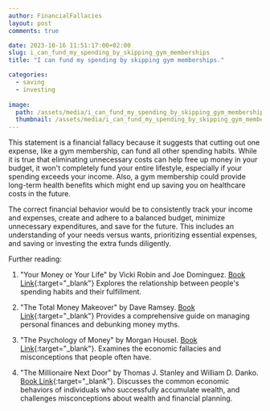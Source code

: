 ```yaml
---
author: FinancialFallacies
layout: post
comments: true

date: 2023-10-16 11:51:17:00+02:00  
slug: i_can_fund_my_spending_by_skipping_gym_memberships
title: "I can fund my spending by skipping gym memberships."

categories:
  - saving
  - investing
  
image:
  path: /assets/media/i_can_fund_my_spending_by_skipping_gym_memberships.jpg
  thumbnail: /assets/media/i_can_fund_my_spending_by_skipping_gym_memberships.jpg
---
```


This statement is a financial fallacy because it suggests that cutting out one expense, like a gym membership, can fund all other spending habits. While it is true that eliminating unnecessary costs can help free up money in your budget, it won't completely fund your entire lifestyle, especially if your spending exceeds your income. Also, a gym membership could provide long-term health benefits which might end up saving you on healthcare costs in the future.

The correct financial behavior would be to consistently track your income and expenses, create and adhere to a balanced budget, minimize unnecessary expenditures, and save for the future. This includes an understanding of your needs versus wants, prioritizing essential expenses, and saving or investing the extra funds diligently.

Further reading:

1. "Your Money or Your Life" by Vicki Robin and Joe Dominguez. [Book Link](https://www.amazon.com/Your-Money-Life-Transforming-Relationship/dp/0143115766/ref=nosim?tag=financialfall-20){:target="_blank"}
Explores the relationship between people's spending habits and their fulfillment.

2. "The Total Money Makeover" by Dave Ramsey. [Book Link](https://www.amazon.com/Total-Money-Makeover-Classic-Financial/dp/1595555277/ref=nosim?tag=financialfall-20){:target="_blank"}
Provides a comprehensive guide on managing personal finances and debunking money myths.

3. "The Psychology of Money" by Morgan Housel. [Book Link](https://www.amazon.com/Psychology-Money-Timeless-lessons-happiness/dp/0857197681/ref=nosim?tag=financialfall-20){:target="_blank"}.
Examines the economic fallacies and misconceptions that people often have.

6. "The Millionaire Next Door" by Thomas J. Stanley and William D. Danko. [Book Link](https://www.amazon.com/Millionaire-Next-Door-Surprising-Americas/dp/1589795474/ref=nosim?tag=financialfall-20){:target="_blank"}.
Discusses the common economic behaviors of individuals who successfully accumulate wealth, and challenges misconceptions about wealth and financial planning.

